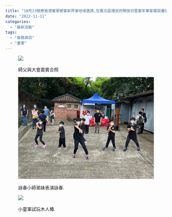 ```yaml
---
title: "10月23號應香港童軍總會新界東地域邀請,在舊北區理民府開放日暨嘉年華會擺設灘位推廣詠春"
date: "2022-11-11"
categories: 
  - "最新活動"
tags: 
  - "會務資訊"
  - "童軍"
---
```


<figure>

[![](images/IMG_6873-1024x576.jpeg)](http://13.229.250.225/wp-content/uploads/2022/11/IMG_6873.jpeg)

<figcaption>

師父與大會嘉賓合照

</figcaption>

</figure>

<figure>

[![](images/PHOTO-2022-10-23-14-49-29.jpg)](http://13.229.250.225/wp-content/uploads/2022/11/PHOTO-2022-10-23-14-49-29.jpg)

<figcaption>

詠春小師弟妹表演詠春.

</figcaption>

</figure>

<figure>

[![](images/IMG_6846-1-1024x576.jpeg)](http://13.229.250.225/wp-content/uploads/2022/11/IMG_6846-1.jpeg)

<figcaption>

小童軍試玩木人樁.

</figcaption>

</figure>
